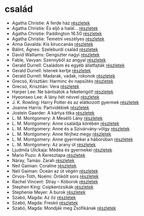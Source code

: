 # család

- Agatha Christie: A ferde ház [részletek](../_details/Agatha%20Christie.md#id_64)
- Agatha Christie: És eljő a halál… [részletek](../_details/Agatha%20Christie.md#id_312)
- Agatha Christie: Paddington 16.50 [részletek](../_details/Agatha%20Christie.md#id_74)
- Agatha Christie: Temetni veszélyes [részletek](../_details/Agatha%20Christie.md#id_78)
- Anna Gavalda: Kis kiruccanás [részletek](../_details/Anna%20Gavalda.md#id_1427)
- Bálint, Ágnes: Szeleburdi család [részletek](../_details/B%C3%A1lint%2C%20%C3%81gnes.md#id_161)
- David Walliams: Gengszter nagyi [részletek](../_details/David%20Walliams.md#id_1218)
- Fable, Vavyan: Szennyből az angyal [részletek](../_details/Fable%2C%20Vavyan.md#id_1159)
- Gerald Durrell: Családom és egyéb állatfajták [részletek](../_details/Gerald%20Durrell.md#id_50)
- Gerald Durrell: Istenek kertje [részletek](../_details/Gerald%20Durrell.md#id_868)
- Gerald Durrell: Madarak, vadak, rokonok [részletek](../_details/Gerald%20Durrell.md#id_867)
- Grecsó, Krisztián: Harminc év napsütés [részletek](../_details/Grecs%C3%B3%2C%20Kriszti%C3%A1n.md#id_1227)
- Grecsó, Krisztián: Vera [részletek](../_details/Grecs%C3%B3%2C%20Kriszti%C3%A1n.md#id_1224)
- Harper Lee: Ne bántsátok a feketerigót! [részletek](../_details/Harper%20Lee.md#id_987)
- Hyeonseo Lee: A lány hét névvel [részletek](../_details/Hyeonseo%20Lee.md#id_988)
- J. K. Rowling: Harry Potter és az elátkozott gyermek [részletek](../_details/J.%20K.%20Rowling.md#id_1459)
- Joanne Harris: Partvidékiek [részletek](../_details/Joanne%20Harris.md#id_1128)
- Jostein Gaarder: A kártya titka [részletek](../_details/Jostein%20Gaarder.md#id_1410)
- L. M. Montgomery: A Mesélő Lány [részletek](../_details/L.%20M.%20Montgomery.md#id_492)
- L. M. Montgomery: Anne családja körében [részletek](../_details/L.%20M.%20Montgomery.md#id_484)
- L. M. Montgomery: Anne és a Szivárvány-völgy [részletek](../_details/L.%20M.%20Montgomery.md#id_485)
- L. M. Montgomery: Anne férjhez megy [részletek](../_details/L.%20M.%20Montgomery.md#id_486)
- L. M. Montgomery: Anne gyermekei a háborúban [részletek](../_details/L.%20M.%20Montgomery.md#id_487)
- L. M. Montgomery: Az arany út [részletek](../_details/L.%20M.%20Montgomery.md#id_491)
- Ljudmila Ulickaja: Médea és gyermekei [részletek](../_details/Ljudmila%20Ulickaja.md#id_1293)
- Mario Puzo: A Keresztapa [részletek](../_details/Mario%20Puzo.md#id_283)
- Náray, Tamás: Zarah [részletek](../_details/N%C3%A1ray%2C%20Tam%C3%A1s.md#id_1234)
- Neil Gaiman: Coraline [részletek](../_details/Neil%20Gaiman.md#id_1431)
- Neil Gaiman: Óceán az út végén [részletek](../_details/Neil%20Gaiman.md#id_1433)
- Orvos-Tóth, Noémi: Örökölt sors [részletek](../_details/Orvos-T%C3%B3th%2C%20No%C3%A9mi.md#id_1290)
- Rachel Vincent: Stray – Kóborok [részletek](../_details/Rachel%20Vincent.md#id_428)
- Stephen King: Csipkerózsikák [részletek](../_details/Stephen%20King.md#id_1204)
- Stephenie Meyer: A burok [részletek](../_details/Stephenie%20Meyer.md#id_163)
- Szabó, Magda: Az őz [részletek](../_details/Szab%C3%B3%2C%20Magda.md#id_1348)
- Szabó, Magda: Freskó [részletek](../_details/Szab%C3%B3%2C%20Magda.md#id_1347)
- Szabó, Magda: Mondják meg Zsófikának [részletek](../_details/Szab%C3%B3%2C%20Magda.md#id_1346)